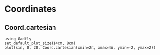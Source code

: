 # Coordinates

## Coord.cartesian

```@example
using Gadfly
set_default_plot_size(14cm, 8cm)
plot(sin, 0, 20, Coord.cartesian(xmin=2π, xmax=4π, ymin=-2, ymax=2))
```
